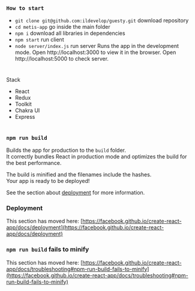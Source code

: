 ### `How to start`

- `git clone git@github.com:ildevelop/guesty.git` download repository
- `cd metis-app` go inside the main folder
- `npm i` download all libraries in dependencies
- `npm start` run client
- `node server/index.js` run server
  Runs the app in the development mode.
  Open http://localhost:3000 to view it in the browser.
  Open http://localhost:5000 to check server.

#

Stack

- React
- Redux
- Toolkit
- Chakra UI
- Express

#

### `npm run build`

Builds the app for production to the `build` folder.\
It correctly bundles React in production mode and optimizes the build for the best performance.

The build is minified and the filenames include the hashes.\
Your app is ready to be deployed!

See the section about [deployment](https://facebook.github.io/create-react-app/docs/deployment) for more information.

### Deployment

This section has moved here: [https://facebook.github.io/create-react-app/docs/deployment](https://facebook.github.io/create-react-app/docs/deployment)

### `npm run build` fails to minify

This section has moved here: [https://facebook.github.io/create-react-app/docs/troubleshooting#npm-run-build-fails-to-minify](https://facebook.github.io/create-react-app/docs/troubleshooting#npm-run-build-fails-to-minify)
